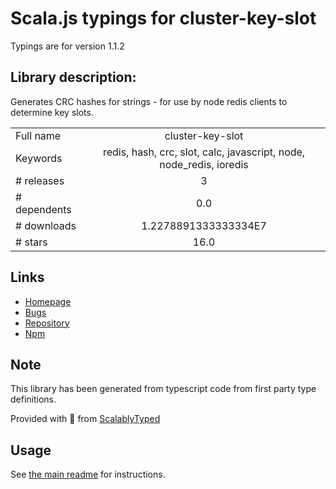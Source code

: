 
# Scala.js typings for cluster-key-slot

Typings are for version 1.1.2

## Library description:
Generates CRC hashes for strings - for use by node redis clients to determine key slots.

|                    |                 |
| ------------------ | :-------------: |
| Full name          | cluster-key-slot |
| Keywords           | redis, hash, crc, slot, calc, javascript, node, node_redis, ioredis |
| # releases         | 3 |
| # dependents       | 0.0 |
| # downloads        | 1.2278891333333334E7 |
| # stars            | 16.0 |

## Links
- [Homepage](https://github.com/Salakar/cluster-key-slot#readme)
- [Bugs](https://github.com/Salakar/cluster-key-slot/issues)
- [Repository](https://github.com/Salakar/cluster-key-slot)
- [Npm](https://www.npmjs.com/package/cluster-key-slot)
    


## Note
This library has been generated from typescript code from first party type definitions.

Provided with :purple_heart: from [ScalablyTyped](https://github.com/oyvindberg/ScalablyTyped)

## Usage
See [the main readme](../../readme.md) for instructions.


